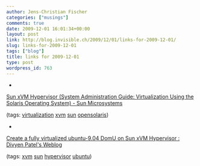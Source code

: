 ```yaml
---
author: Jens-Christian Fischer
categories: ["musings"]
comments: true
date: 2009-12-01 16:01:34+00:00
layout: post
link: http://blog.invisible.ch/2009/12/01/links-for-2009-12-01/
slug: links-for-2009-12-01
tags: ["blog"]
title: links for 2009-12-01
type: post
wordpress_id: 763
---
```


  * 
                

[Sun xVM Hypervisor (System Administration Guide: Virtualization Using the Solaris Operating System) - Sun Microsystems](http://docs.sun.com/app/docs/doc/819-2450/gefwp?a=view)


                
                

(tags: [virtualization](http://delicious.com/jaycee/virtualization) [xvm](http://delicious.com/jaycee/xvm) [sun](http://delicious.com/jaycee/sun) [opensolaris](http://delicious.com/jaycee/opensolaris))


            
  * 
                

[Create a fully virtualized ubuntu-9.04 DomU on Sun xVM Hypervisor : Divyen Patel's Weblog](http://blogs.sun.com/divyen/entry/create_a_fully_virtualized_ubuntu)


                
                

(tags: [xvm](http://delicious.com/jaycee/xvm) [sun](http://delicious.com/jaycee/sun) [hypervisor](http://delicious.com/jaycee/hypervisor) [ubuntu](http://delicious.com/jaycee/ubuntu))


            
